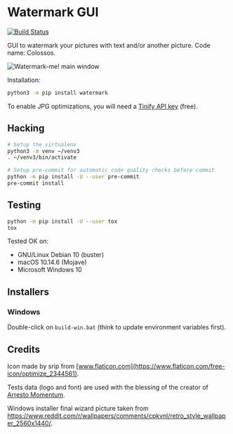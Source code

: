 # Watermark GUI

[![Build Status](https://travis-ci.org/BoboTiG/watermark-me.svg?branch=master)](https://travis-ci.org/BoboTiG/watermark-me)

GUI to watermark your pictures with text and/or another picture.
Code name: Colossos.

![Watermark-me! main window][watermark-me-preview]

[watermark-me-preview]: https://raw.githubusercontent.com/BoboTiG/watermark-me/master/preview.png

Installation:

```bash
python3 -m pip install watermark
```

To enable JPG optimizations, you will need a [Tinify API key](https://Tinify.com/developers) (free).

## Hacking

```bash
# Setup the virtualenv
python3 -m venv ~/venv3
. ~/venv3/bin/activate

# Setup pre-commit for automatic code quality checks before commit
python -m pip install -U --user pre-commit
pre-commit install
```

## Testing

```bash
python -m pip install -U --user tox
tox
```

Tested OK on:
- GNU/Linux Debian 10 (buster)
- macOS 10.14.6 (Mojave)
- Microsoft Windows 10

## Installers

### Windows

Double-click on `build-win.bat` (think to update environment variables first).


## Credits

Icon made by srip from [www.flaticon.com](https://www.flaticon.com/free-icon/optimize_2344561).

Tests data (logo and font) are used with the blessing of the creator of [Arresto Momentum](https://www.arresto-momentum.com/).

Windows installer final wizard picture taken from https://www.reddit.com/r/wallpapers/comments/cpkvnl/retro_style_wallpaper_2560x1440/.
